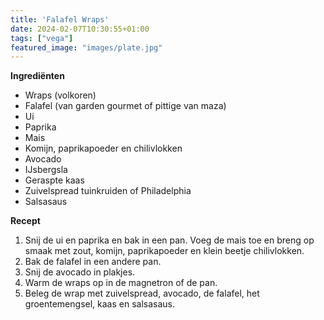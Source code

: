 ```yaml
---
title: 'Falafel Wraps'
date: 2024-02-07T10:30:55+01:00
tags: ["vega"]
featured_image: "images/plate.jpg"
---
```


**Ingrediënten**
- Wraps (volkoren)
- Falafel (van garden gourmet of pittige van maza)
- Ui
- Paprika
- Mais 
- Komijn, paprikapoeder en chilivlokken
- Avocado 
- IJsbergsla
- Geraspte kaas
- Zuivelspread tuinkruiden of Philadelphia
- Salsasaus

**Recept**
1. Snij de ui en paprika en bak in een pan. Voeg de mais toe en breng op smaak met zout, komijn, paprikapoeder en klein beetje chilivlokken.
2. Bak de falafel in een andere pan.
3. Snij de avocado in plakjes.
4. Warm de wraps op in de magnetron of de pan.
5. Beleg de wrap met zuivelspread, avocado, de falafel, het groentemengsel, kaas en salsasaus.